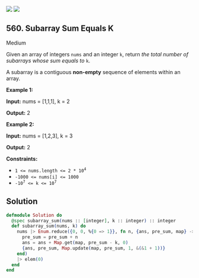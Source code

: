[![](https://img.shields.io/github/stars/javadev/LeetCode-in-All?label=Stars&style=flat-square)](https://github.com/javadev/LeetCode-in-All)
[![](https://img.shields.io/github/forks/javadev/LeetCode-in-All?label=Fork%20me%20on%20GitHub%20&style=flat-square)](https://github.com/javadev/LeetCode-in-All/fork)

## 560\. Subarray Sum Equals K

Medium

Given an array of integers `nums` and an integer `k`, return _the total number of subarrays whose sum equals to_ `k`.

A subarray is a contiguous **non-empty** sequence of elements within an array.

**Example 1:**

**Input:** nums = [1,1,1], k = 2

**Output:** 2

**Example 2:**

**Input:** nums = [1,2,3], k = 3

**Output:** 2

**Constraints:**

*   <code>1 <= nums.length <= 2 * 10<sup>4</sup></code>
*   `-1000 <= nums[i] <= 1000`
*   <code>-10<sup>7</sup> <= k <= 10<sup>7</sup></code>

## Solution

```elixir
defmodule Solution do
  @spec subarray_sum(nums :: [integer], k :: integer) :: integer
  def subarray_sum(nums, k) do
    nums |> Enum.reduce({0, 0, %{0 => 1}}, fn n, {ans, pre_sum, map} ->
      pre_sum = pre_sum + n
      ans = ans + Map.get(map, pre_sum - k, 0)
      {ans, pre_sum, Map.update(map, pre_sum, 1, &(&1 + 1))}
    end)
    |> elem(0)
  end
end
```